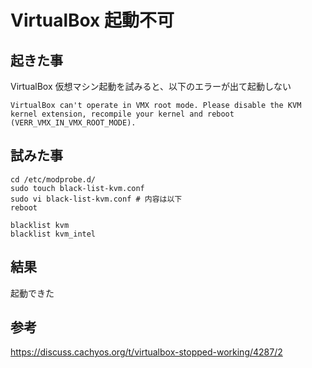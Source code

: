 # VirtualBox 起動不可

## 起きた事
VirtualBox 仮想マシン起動を試みると、以下のエラーが出て起動しない

```
VirtualBox can't operate in VMX root mode. Please disable the KVM kernel extension, recompile your kernel and reboot (VERR_VMX_IN_VMX_ROOT_MODE).
```


## 試みた事

```shell
cd /etc/modprobe.d/
sudo touch black-list-kvm.conf
sudo vi black-list-kvm.conf # 内容は以下
reboot
```

```
blacklist kvm
blacklist kvm_intel
```

## 結果

起動できた

## 参考

https://discuss.cachyos.org/t/virtualbox-stopped-working/4287/2
